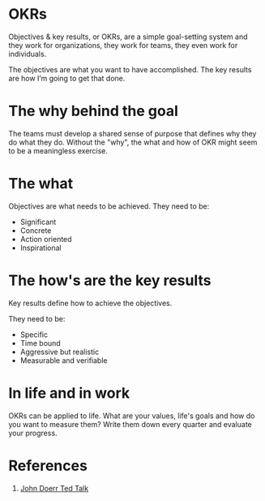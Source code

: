 # OKRs

Objectives & key results, or OKRs, are a simple goal-setting system and they work for organizations, they work for teams, they even work for individuals.

The objectives are what you want to have accomplished. The key results are how I’m going to get that done. 

# The why behind the goal

The teams must develop a shared sense of purpose that defines why they do what they do. Without the "why", the what and how of OKR might seem to be a meaningless exercise.

# The what 

Objectives are what needs to be achieved. They need to be:
* Significant
* Concrete
* Action oriented
* Inspirational

# The how's are the key results

Key results define how to achieve the objectives.

They need to be:
* Specific
* Time bound
* Aggressive but realistic
* Measurable and verifiable

# In life and in work

OKRs can be applied to life. What are your values, life's goals and how do you want to measure them? Write them down every quarter and evaluate your progress.

# References
1. [John Doerr Ted Talk](https://www.whatmatters.com/articles/ted-talk)
